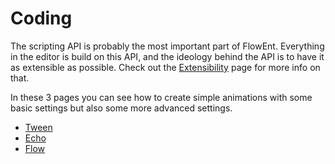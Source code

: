 # Coding

The scripting API is probably the most important part of FlowEnt. Everything in the editor is build on this API, and the ideology behind the API is to have it as extensible as possible. Check out the [Extensibility](~/manual/advanced/extensibility/index.md) page for more info on that. 

In these 3 pages you can see how to create simple animations with some basic settings but also some more advanced settings.

- [Tween](~/manual/core/coding/tween.md)
- [Echo](~/manual/core/coding/echo.md)
- [Flow](~/manual/core/coding/flow.md)